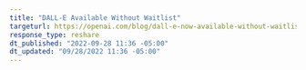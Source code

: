 ```yaml
---
title: "DALL-E Available Without Waitlist"
targeturl: https://openai.com/blog/dall-e-now-available-without-waitlist/ 
response_type: reshare
dt_published: "2022-09-28 11:36 -05:00"
dt_updated: "09/28/2022 11:36 -05:00"
---
```

